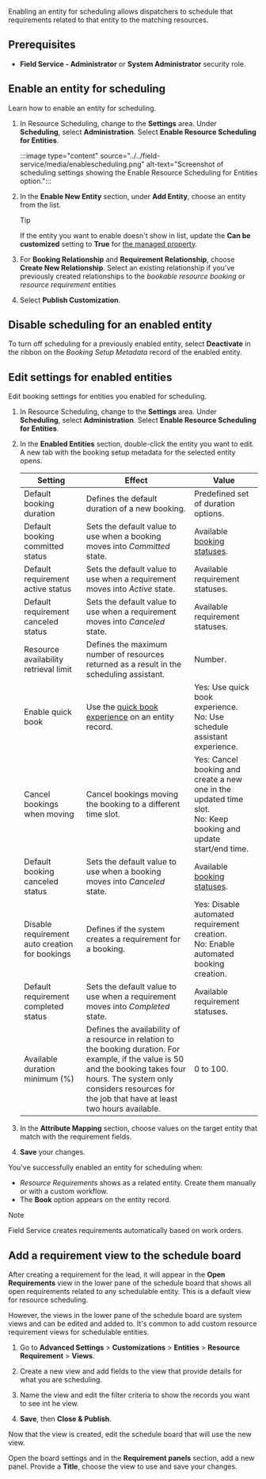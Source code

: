 Enabling an entity for scheduling allows dispatchers to schedule that requirements related to that entity to the matching resources.

## Prerequisites

- **Field Service - Administrator** or **System Administrator** security role.

## Enable an entity for scheduling

Learn how to enable an entity for scheduling.

1. In Resource Scheduling, change to the **Settings** area. Under **Scheduling**, select **Administration**. Select **Enable Resource Scheduling for Entities**.

   :::image type="content" source="../../field-service/media/enablescheduling.png" alt-text="Screenshot of scheduling settings showing the Enable Resource Scheduling for Entities option.":::

1. In the **Enable New Entity** section, under **Add Entity**, choose an entity from the list.

   > [!TIP]
   > If the entity you want to enable doesn't show in list, update the **Can be customized** setting to **True** for [the managed property](/dynamics365/customer-engagement/customize/set-managed-properties).

1. For **Booking Relationship** and **Requirement Relationship**, choose **Create New Relationship**. Select an existing relationship if you've previously created relationships to the *bookable resource booking* or *resource requirement* entities

1. Select **Publish Customization**.  

## Disable scheduling for an enabled entity

To turn off scheduling for a previously enabled entity, select **Deactivate** in the ribbon on the *Booking Setup Metadata* record of the enabled entity.

## Edit settings for enabled entities

Edit booking settings for entities you enabled for scheduling.

1. In Resource Scheduling, change to the **Settings** area. Under **Scheduling**, select **Administration**. Select **Enable Resource Scheduling for Entities**.

1. In the **Enabled Entities** section, double-click the entity you want to edit. A new tab with the booking setup metadata for the selected entity opens.

    | Setting | Effect | Value |
    |---|---|---|
    | Default booking duration | Defines the default duration of a new booking. | Predefined set of duration options. |
    | Default booking committed status | Sets the default value to use when a booking moves into *Committed* state. | Available [booking statuses](../../field-service/set-up-booking-statuses.md). |
    | Default requirement active status | Sets the default value to use when a requirement moves into *Active* state. | Available requirement statuses. |
    | Default requirement canceled status | Sets the default value to use when a requirement moves into *Canceled* state. | Available requirement statuses. |
    | Resource availability retrieval limit | Defines the maximum number of resources returned as a result in the   scheduling assistant. | Number. |
    | Enable quick book | Use the [quick book experience](../../field-service/quick-scheduling.md) on an entity record. | Yes: Use quick book experience.<br>     No: Use schedule assistant experience. |
    | Cancel bookings when moving | Cancel bookings moving the booking to a different time slot. | Yes: Cancel booking and create a   new one in the updated time slot.<br>     No: Keep booking and update start/end time. |
    | Default booking canceled status | Sets the default value to use when a booking moves into *Canceled* state. | Available [booking statuses](../../field-service/set-up-booking-statuses.md). |
    | Disable requirement auto creation for   bookings | Defines if the system creates a requirement for a booking. | Yes: Disable automated requirement creation.<br>     No: Enable automated booking creation. |
    | Default requirement completed status | Sets the default value to use when a requirement moves into *Completed* state. | Available requirement statuses. |
    | Available duration minimum (%) | Defines the availability of a resource in relation to the booking duration. For example, if the value is 50 and the booking takes four hours. The system only considers resources for the job that have at least two hours available. | 0 to 100. |

1. In the **Attribute Mapping** section, choose values on the target entity that match with the requirement fields.

1. **Save** your changes.
  
You've successfully enabled an entity for scheduling when:

- *Resource Requirements* shows as a related entity. Create them manually or with a custom workflow.
- The **Book** option appears on the entity record.

> [!NOTE]
> Field Service creates requirements automatically based on work orders.

## Add a requirement view to the schedule board

After creating a requirement for the lead, it will appear in the **Open Requirements** view in the lower pane of the schedule board that shows all open requirements related to any schedulable entity. This is a default view for resource scheduling.

However, the views in the lower pane of the schedule board are system views and can be edited and added to. It's common to add custom resource requirement views for schedulable entities.

1. Go to **Advanced Settings** > **Customizations** > **Entities** > **Resource Requirement** > **Views**.  

1. Create a new view and add fields to the view that provide details for what you are scheduling.

1. Name the view and edit the filter criteria to show the records you want to see int he view.

1. **Save**, then **Close & Publish**.  

Now that the view is created, edit the schedule board that will use the new view.

Open the board settings and in the **Requirement panels** section, add a new panel. Provide a **Title**, choose the view to use and save your changes.
